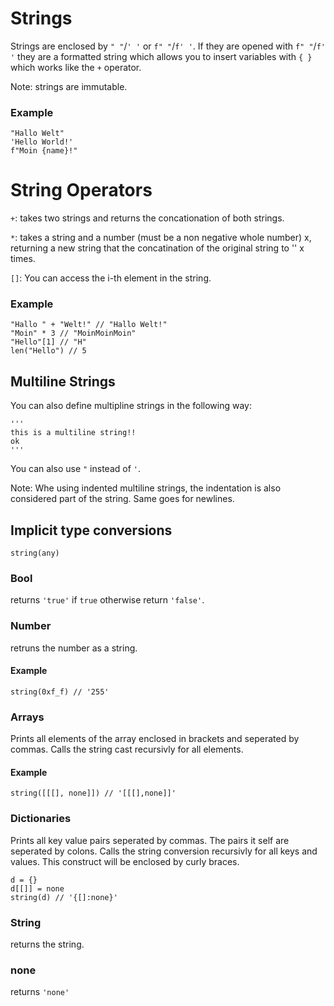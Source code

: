 # Strings

Strings are enclosed by `" "`/`' '` or `f" "`/`f' '`. If they are opened with `f" "`/`f' '` they are a formatted string which allows you to insert variables with `{ }` which works like the `+` operator.

Note: strings are immutable.

### Example
```
"Hallo Welt"
'Hello World!'
f"Moin {name}!"
```


# String Operators
`+`: takes two strings and returns the concationation of both strings.

`*`: takes a string and a number (must be a non negative whole number) x, returning a new string that the concatination of the original string to '' x times.

`[]`: You can access the i-th element in the string.

### Example
```
"Hallo " + "Welt!" // "Hallo Welt!"
"Moin" * 3 // "MoinMoinMoin"
"Hello"[1] // "H"
len("Hello") // 5
```

## Multiline Strings
You can also define multipline strings in the following way:

```
'''
this is a multiline string!!
ok
'''
```
You can also use `"` instead of `'`. 

Note: Whe using indented multiline strings, the indentation is also considered part of the string. Same goes for newlines.

## Implicit type conversions
`string(any)`

### Bool
returns `'true'` if `true` otherwise return `'false'`.

### Number
retruns the number as a string.

#### Example
```
string(0xf_f) // '255'
```
### Arrays
Prints all elements of the array enclosed in brackets and seperated by commas. Calls the string cast recursivly for all elements.

#### Example
```
string([[[], none]]) // '[[[],none]]'
```

### Dictionaries
Prints all key value pairs seperated by commas. The pairs it self are seperated by colons. Calls the string conversion recursivly for all keys and values. This construct will be enclosed by curly braces.

```
d = {}
d[[]] = none
string(d) // '{[]:none}' 
```

### String
returns the string.

### none
returns `'none'`
